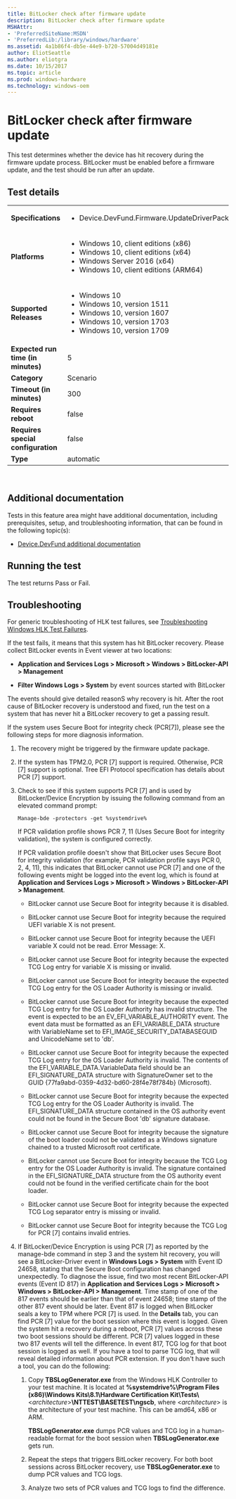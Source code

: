 ```yaml
---
title: BitLocker check after firmware update
description: BitLocker check after firmware update
MSHAttr:
- 'PreferredSiteName:MSDN'
- 'PreferredLib:/library/windows/hardware'
ms.assetid: 4a1b86f4-db5e-44e9-b720-57004d49181e
author: EliotSeattle
ms.author: eliotgra
ms.date: 10/15/2017
ms.topic: article
ms.prod: windows-hardware
ms.technology: windows-oem
---
```


# <span id="p_hlk_test.954cf796-a640-4134-b742-eaf0ed2663ff"></span>BitLocker check after firmware update


This test determines whether the device has hit recovery during the firmware update process. BitLocker must be enabled before a firmware update, and the test should be run after an update.

## Test details
|||
|---|---|
| **Specifications**  | <ul><li>Device.DevFund.Firmware.UpdateDriverPackage</li></ul> |  
| **Platforms**   | <ul><li>Windows 10, client editions (x86)</li><li>Windows 10, client editions (x64)</li><li>Windows Server 2016 (x64)</li><li>Windows 10, client editions (ARM64)</li></ul> |
| **Supported Releases** | <ul><li>Windows 10</li><li>Windows 10, version 1511</li><li>Windows 10, version 1607</li><li>Windows 10, version 1703</li><li>Windows 10, version 1709</li></ul> |
|**Expected run time (in minutes)**| 5 |
|**Category**| Scenario |
|**Timeout (in minutes)**| 300 |
|**Requires reboot**| false |
|**Requires special configuration**| false |
|**Type**| automatic |

 

## <span id="Additional_documentation"></span><span id="additional_documentation"></span><span id="ADDITIONAL_DOCUMENTATION"></span>Additional documentation


Tests in this feature area might have additional documentation, including prerequisites, setup, and troubleshooting information, that can be found in the following topic(s):

-   [Device.DevFund additional documentation](device-devfund-additional-documentation.md)

## <span id="Running_the_test"></span><span id="running_the_test"></span><span id="RUNNING_THE_TEST"></span>Running the test


The test returns Pass or Fail.

## <span id="Troubleshooting"></span><span id="troubleshooting"></span><span id="TROUBLESHOOTING"></span>Troubleshooting


For generic troubleshooting of HLK test failures, see [Troubleshooting Windows HLK Test Failures](..\user\troubleshooting-windows-hlk-test-failures.md).

If the test fails, it means that this system has hit BitLocker recovery. Please collect BitLocker events in Event viewer at two locations:

-   **Application and Services Logs &gt; Microsoft &gt; Windows &gt; BitLocker-API &gt; Management**

-   **Filter Windows Logs &gt; System** by event sources started with BitLocker

The events should give detailed reasonS why recovery is hit. After the root cause of BitLocker recovery is understood and fixed, run the test on a system that has never hit a BitLocker recovery to get a passing result.

If the system uses Secure Boot for integrity check (PCR\[7\]), please see the following steps for more diagnosis information.

1.  The recovery might be triggered by the firmware update package.

2.  If the system has TPM2.0, PCR \[7\] support is required. Otherwise, PCR \[7\] support is optional. Tree EFI Protocol specification has details about PCR \[7\] support.

3.  Check to see if this system supports PCR \[7\] and is used by BitLocker/Device Encryption by issuing the following command from an elevated command prompt:

    ``` syntax
    Manage-bde -protectors -get %systemdrive%
    ```

    If PCR validation profile shows PCR 7, 11 (Uses Secure Boot for integrity validation), the system is configured correctly.

    If PCR validation profile doesn't show that BitLocker uses Secure Boot for integrity validation (for example, PCR validation profile says PCR 0, 2, 4, 11), this indicates that BitLocker cannot use PCR \[7\] and one of the following events might be logged into the event log, which is found at **Application and Services Logs &gt; Microsoft &gt; Windows &gt; BitLocker-API &gt; Management**.

    -   BitLocker cannot use Secure Boot for integrity because it is disabled.

    -   BitLocker cannot use Secure Boot for integrity because the required UEFI variable X is not present.

    -   BitLocker cannot use Secure Boot for integrity because the UEFI variable X could not be read. Error Message: X.

    -   BitLocker cannot use Secure Boot for integrity because the expected TCG Log entry for variable X is missing or invalid.

    -   BitLocker cannot use Secure Boot for integrity because the expected TCG Log entry for the OS Loader Authority is missing or invalid.

    -   BitLocker cannot use Secure Boot for integrity because the expected TCG Log entry for the OS Loader Authority has invalid structure. The event is expected to be an EV\_EFI\_VARIABLE\_AUTHORITY event. The event data must be formatted as an EFI\_VARIABLE\_DATA structure with VariableName set to EFI\_IMAGE\_SECURITY\_DATABASEGUID and UnicodeName set to 'db'.

    -   BitLocker cannot use Secure Boot for integrity because the expected TCG Log entry for the OS Loader Authority is invalid. The contents of the EFI\_VARIABLE\_DATA.VariableData field should be an EFI\_SIGNATURE\_DATA structure with SignatureOwner set to the GUID {77fa9abd-0359-4d32-bd60-28f4e78f784b} (Microsoft).

    -   BitLocker cannot use Secure Boot for integrity because the expected TCG Log entry for the OS Loader Authority is invalid. The EFI\_SIGNATURE\_DATA structure contained in the OS authority event could not be found in the Secure Boot 'db' signature database.

    -   BitLocker cannot use Secure Boot for integrity because the signature of the boot loader could not be validated as a Windows signature chained to a trusted Microsoft root certificate.

    -   BitLocker cannot use Secure Boot for integrity because the TCG Log entry for the OS Loader Authority is invalid. The signature contained in the EFI\_SIGNATURE\_DATA structure from the OS authority event could not be found in the verified certificate chain for the boot loader.

    -   BitLocker cannot use Secure Boot for integrity because the expected TCG Log separator entry is missing or invalid.

    -   BitLocker cannot use Secure Boot for integrity because the TCG Log for PCR \[7\] contains invalid entries.

4.  If BitLocker/Device Encryption is using PCR \[7\] as reported by the manage-bde command in step 3 and the system hit recovery, you will see a BitLocker-Driver event in **Windows Logs &gt; System** with Event ID 24658, stating that the Secure Boot configuration has changed unexpectedly. To diagnose the issue, find two most recent BitLocker-API events (Event ID 817) in **Application and Services Logs &gt; Microsoft &gt; Windows &gt; BitLocker-API &gt; Management**. Time stamp of one of the 817 events should be earlier than that of event 24658; time stamp of the other 817 event should be later. Event 817 is logged when BitLocker seals a key to TPM where PCR \[7\] is used. In the **Details** tab, you can find PCR \[7\] value for the boot session where this event is logged. Given the system hit a recovery during a reboot, PCR \[7\] values across these two boot sessions should be different. PCR \[7\] values logged in these two 817 events will tell the difference. In event 817, TCG log for that boot session is logged as well. If you have a tool to parse TCG log, that will reveal detailed information about PCR extension. If you don't have such a tool, you can do the following:

    1.  Copy **TBSLogGenerator.exe** from the Windows HLK Controller to your test machine. It is located at **%systemdrive%\\Program Files (x86)\\Windows Kits\\8.1\\Hardware Certification Kit\\Tests\\**&lt;*architecture*&gt;**\\NTTEST\\BASETEST\\ngscb**, where &lt;*architecture*&gt; is the architecture of your test machine. This can be amd64, x86 or ARM.

        **TBSLogGenerator.exe** dumps PCR values and TCG log in a human-readable format for the boot session when **TBSLogGenerator.exe** gets run.

    2.  Repeat the steps that triggers BitLocker recovery. For both boot sessions across BitLocker recovery, use **TBSLogGenerator.exe** to dump PCR values and TCG logs.

    3.  Analyze two sets of PCR values and TCG logs to find the difference.

 

 






